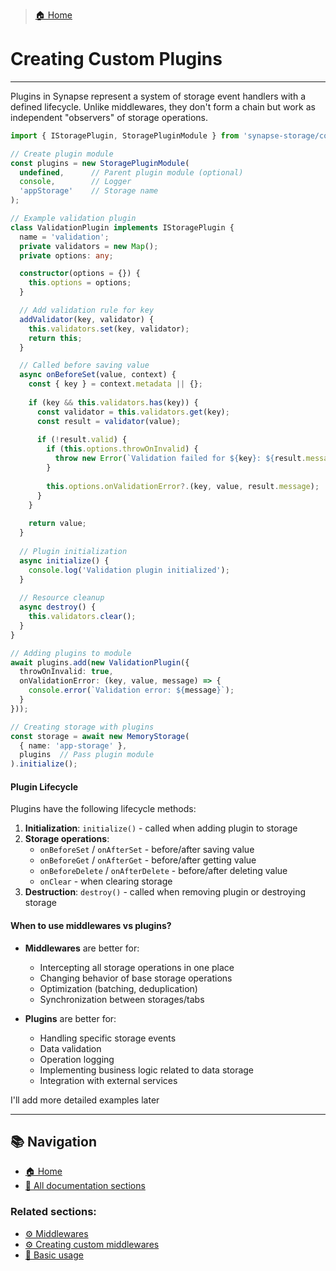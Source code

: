 > [🏠 Home](../../README.md)

# Creating Custom Plugins
___

Plugins in Synapse represent a system of storage event handlers with a defined lifecycle. Unlike middlewares, they don't form a chain but work as independent "observers" of storage operations.

```typescript
import { IStoragePlugin, StoragePluginModule } from 'synapse-storage/core';

// Create plugin module
const plugins = new StoragePluginModule(
  undefined,      // Parent plugin module (optional)
  console,        // Logger
  'appStorage'    // Storage name
);

// Example validation plugin
class ValidationPlugin implements IStoragePlugin {
  name = 'validation';
  private validators = new Map();
  private options: any;

  constructor(options = {}) {
    this.options = options;
  }

  // Add validation rule for key
  addValidator(key, validator) {
    this.validators.set(key, validator);
    return this;
  }

  // Called before saving value
  async onBeforeSet(value, context) {
    const { key } = context.metadata || {};
    
    if (key && this.validators.has(key)) {
      const validator = this.validators.get(key);
      const result = validator(value);
      
      if (!result.valid) {
        if (this.options.throwOnInvalid) {
          throw new Error(`Validation failed for ${key}: ${result.message}`);
        }
        
        this.options.onValidationError?.(key, value, result.message);
      }
    }
    
    return value;
  }
  
  // Plugin initialization
  async initialize() {
    console.log('Validation plugin initialized');
  }
  
  // Resource cleanup
  async destroy() {
    this.validators.clear();
  }
}

// Adding plugins to module
await plugins.add(new ValidationPlugin({
  throwOnInvalid: true,
  onValidationError: (key, value, message) => {
    console.error(`Validation error: ${message}`);
  }
}));

// Creating storage with plugins
const storage = await new MemoryStorage(
  { name: 'app-storage' },
  plugins  // Pass plugin module
).initialize();
```

#### Plugin Lifecycle

Plugins have the following lifecycle methods:

1. **Initialization**: `initialize()` - called when adding plugin to storage
2. **Storage operations**:
    - `onBeforeSet` / `onAfterSet` - before/after saving value
    - `onBeforeGet` / `onAfterGet` - before/after getting value
    - `onBeforeDelete` / `onAfterDelete` - before/after deleting value
    - `onClear` - when clearing storage
3. **Destruction**: `destroy()` - called when removing plugin or destroying storage

#### When to use middlewares vs plugins?

- **Middlewares** are better for:
    - Intercepting all storage operations in one place
    - Changing behavior of base storage operations
    - Optimization (batching, deduplication)
    - Synchronization between storages/tabs

- **Plugins** are better for:
    - Handling specific storage events
    - Data validation
    - Operation logging
    - Implementing business logic related to data storage
    - Integration with external services


I'll add more detailed examples later

___

## 📚 Navigation

- [🏠 Home](../../README.md)
- [📖 All documentation sections](../../README.md#-documentation)

### Related sections:
- [⚙️ Middlewares](./middlewares.md)
- [⚙️ Creating custom middlewares](./custom-middlewares.md)
- [🚀 Basic usage](./basic-usage.md)
